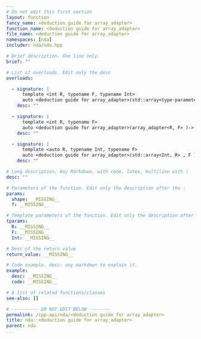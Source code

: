 ```yaml
---
# Do not edit this first section
layout: function
fancy_name: <deduction guide for array_adapter>
function_name: <deduction guide for array_adapter>
file_name: <deduction guide for array_adapter>
namespaces: [nda]
includer: nda/nda.hpp

# Brief description. One line only.
brief: ""

# List of overloads. Edit only the desc
overloads:

  - signature: |
      template <int R, typename F, typename Int>
      auto <deduction guide for array_adapter>(std::array<type-parameter-0-2, R> const & shape, F f)-> array_adapter<R, F>
    desc: ""

  - signature: |
      template <int R, typename F>
      auto <deduction guide for array_adapter>(array_adapter<R, F> )-> array_adapter<R, F>
    desc: ""

  - signature: |
      template <auto R, typename Int, typename F>
      auto <deduction guide for array_adapter>(std::array<Int, R> , F )-> array_adapter<R, F>
    desc: ""

# Long description. Any Markdown, with code, latex, multiline with |
desc: ""

# Parameters of the function. Edit only the description after the :
params:
  shape: __MISSING__
  f: __MISSING__

# Template parameters of the function. Edit only the description after the :
tparams:
  R: __MISSING__
  F: __MISSING__
  Int: __MISSING__

# Desc of the return value
return_value: __MISSING__

# Code example. desc: any markdown to explain it.
example:
  desc: __MISSING__
  code: __MISSING__

# A list of related functions/classes
see-also: []

# ---------- DO NOT EDIT BELOW --------
permalink: /cpp-api/nda/<deduction guide for array_adapter>
title: nda::<deduction guide for array_adapter>
parent: nda
...
```


